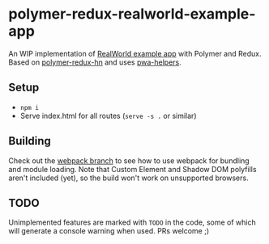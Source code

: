 # polymer-redux-realworld-example-app

An WIP implementation of [RealWorld example app](https://github.com/gothinkster/realworld) with Polymer and Redux. Based on [polymer-redux-hn](https://github.com/PolymerLabs/polymer-redux-hn) and uses [pwa-helpers](https://github.com/PolymerLabs/pwa-helpers).

## Setup

* `npm i`
* Serve index.html for all routes (`serve -s .` or similar)

## Building

Check out the [webpack branch](https://github.com/keanulee/polymer-redux-realworld-example-app/tree/webpack) to see how to use webpack for bundling and module loading. Note that Custom Element and Shadow DOM polyfills aren't included (yet), so the build won't work on unsupported browsers.

## TODO

Unimplemented features are marked with `TODO` in the code, some of which will generate a console warning when used. PRs welcome ;)
